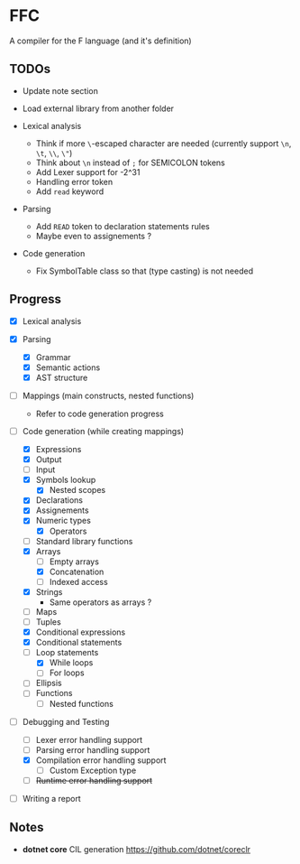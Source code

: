 # FFC
A compiler for the F language (and it's definition)

## TODOs

* Update note section
* Load external library from another folder

* Lexical analysis
	* Think if more `\`-escaped character are needed (currently support `\n`, `\t`, `\\`, `\"`)
	* Think about `\n` instead of `;` for SEMICOLON tokens
	* Add Lexer support for -2^31
	* Handling error token
	* Add `read` keyword

* Parsing
	* Add `READ` token to declaration statements rules
	* Maybe even to assignements ?

* Code generation
	* Fix SymbolTable class so that (type casting) is not needed

## Progress

- [x] Lexical analysis
	
- [x] Parsing
	- [x] Grammar	
	- [x] Semantic actions
	- [x] AST structure

- [ ] Mappings (main constructs, nested functions)
	- Refer to code generation progress

- [ ] Code generation (while creating mappings)
	- [x] Expressions
	- [x] Output
	- [ ] Input
	- [x] Symbols lookup
		- [x] Nested scopes
	- [x] Declarations
	- [x] Assignements
	- [x] Numeric types
		- [x] Operators
	- [ ] Standard library functions
	- [x] Arrays
		- [ ] Empty arrays
		- [x] Concatenation
		- [ ] Indexed access
	- [x] Strings
		* Same operators as arrays ?
	- [ ] Maps
	- [ ] Tuples
	- [x] Conditional expressions
	- [x] Conditional statements
	- [ ] Loop statements
		- [x] While loops
		- [ ] For loops
	- [ ] Ellipsis
	- [ ] Functions
		- [ ] Nested functions

- [ ] Debugging and Testing
	- [ ] Lexer error handling support
	- [ ] Parsing error handling support
	- [x] Compilation error handling support
		- [ ] Custom Exception type
	- [ ] ~~Runtime error handling support~~

- [ ] Writing a report

## Notes

* **dotnet core** CIL generation https://github.com/dotnet/coreclr
